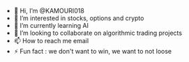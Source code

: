 - 👋 Hi, I’m @KAMOURI018
- 👀 I’m interested in stocks, options and crypto
- 🌱 I’m currently learning AI
- 💞️ I’m looking to collaborate on algorithmic trading projects
- 📫 How to reach me email
- ⚡ Fun fact : we don't want to win, we want to not loose 

<!---
KAMOURI018/KAMOURI018 is a ✨ special ✨ repository because its `README.md` (this file) appears on your GitHub profile.
You can click the Preview link to take a look at your changes.
--->

